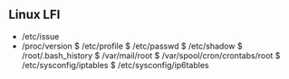 ## Linux LFI
- /etc/issue
- /proc/version
$ /etc/profile
$ /etc/passwd
$ /etc/shadow
$ /root/.bash_history
$ /var/mail/root
$ /var/spool/cron/crontabs/root
$ /etc/sysconfig/iptables
$ /etc/sysconfig/ip6tables
